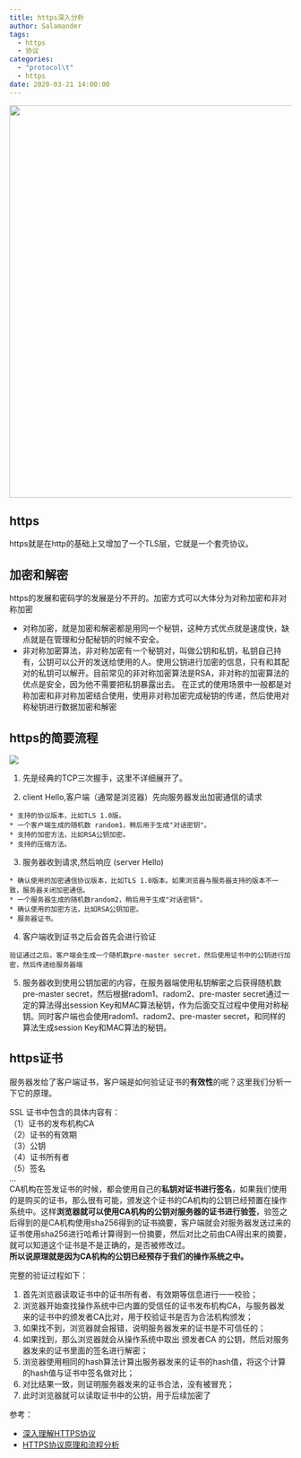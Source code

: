 ```yaml
---
title: https深入分析
author: Salamander
tags:
  - https
  - 协议
categories:
  - "protocol\t"
  - https
date: 2020-03-21 14:00:00
---
```

<img src="/images/https-click.png" width="700px" >

## https
https就是在http的基础上又增加了一个TLS层，它就是一个套壳协议。  

<!-- more -->



## 加密和解密
https的发展和密码学的发展是分不开的。加密方式可以大体分为对称加密和非对称加密  

* 对称加密，就是加密和解密都是用同一个秘钥，这种方式优点就是速度快，缺点就是在管理和分配秘钥的时候不安全。
* 非对称加密算法，非对称加密有一个秘钥对，叫做公钥和私钥，私钥自己持有，公钥可以公开的发送给使用的人。使用公钥进行加密的信息，只有和其配对的私钥可以解开。目前常见的非对称加密算法是RSA，非对称的加密算法的优点是安全，因为他不需要把私钥暴露出去。 在正式的使用场景中一般都是对称加密和非对称加密结合使用，使用非对称加密完成秘钥的传递，然后使用对称秘钥进行数据加密和解密

## https的简要流程
![](https://s1.ax1x.com/2020/03/26/GpEtjs.png) 
1. 先是经典的TCP三次握手，这里不详细展开了。

2. client Hello,客户端（通常是浏览器）先向服务器发出加密通信的请求
```
* 支持的协议版本，比如TLS 1.0版。
* 一个客户端生成的随机数 random1，稍后用于生成"对话密钥"。
* 支持的加密方法，比如RSA公钥加密。
* 支持的压缩方法。
```

3. 服务器收到请求,然后响应 (server Hello)
```
* 确认使用的加密通信协议版本，比如TLS 1.0版本。如果浏览器与服务器支持的版本不一致，服务器关闭加密通信。
* 一个服务器生成的随机数random2，稍后用于生成"对话密钥"。
* 确认使用的加密方法，比如RSA公钥加密。
* 服务器证书。
```

4. 客户端收到证书之后会首先会进行验证
```
验证通过之后，客户端会生成一个随机数pre-master secret，然后使用证书中的公钥进行加密，然后传递给服务器端
```  

5. 服务器收到使用公钥加密的内容，在服务器端使用私钥解密之后获得随机数pre-master secret，然后根据radom1、radom2、pre-master secret通过一定的算法得出session Key和MAC算法秘钥，作为后面交互过程中使用对称秘钥。同时客户端也会使用radom1、radom2、pre-master secret，和同样的算法生成session Key和MAC算法的秘钥。  


## https证书
服务器发给了客户端证书，客户端是如何验证证书的**有效性**的呢？这里我们分析一下它的原理。  

SSL 证书中包含的具体内容有：  
（1）证书的发布机构CA  
（2）证书的有效期  
（3）公钥  
（4）证书所有者  
（5）签名  
...   
CA机构在签发证书的时候，都会使用自己的**私钥对证书进行签名**，如果我们使用的是购买的证书，那么很有可能，颁发这个证书的CA机构的公钥已经预置在操作系统中。这样**浏览器就可以使用CA机构的公钥对服务器的证书进行验签**，验签之后得到的是CA机构使用sha256得到的证书摘要，客户端就会对服务器发送过来的证书使用sha256进行哈希计算得到一份摘要，然后对比之前由CA得出来的摘要，就可以知道这个证书是不是正确的，是否被修改过。  
**所以说原理就是因为CA机构的公钥已经预存于我们的操作系统之中。**  

完整的验证过程如下：   
 1. 首先浏览器读取证书中的证书所有者、有效期等信息进行一一校验；
 2. 浏览器开始查找操作系统中已内置的受信任的证书发布机构CA，与服务器发来的证书中的颁发者CA比对，用于校验证书是否为合法机构颁发；
 3. 如果找不到，浏览器就会报错，说明服务器发来的证书是不可信任的；
 4. 如果找到，那么浏览器就会从操作系统中取出 颁发者CA 的公钥，然后对服务器发来的证书里面的签名进行解密；
 5. 浏览器使用相同的hash算法计算出服务器发来的证书的hash值，将这个计算的hash值与证书中签名做对比；
 6. 对比结果一致，则证明服务器发来的证书合法，没有被冒充；
 7. 此时浏览器就可以读取证书中的公钥，用于后续加密了




 参考：
 * [深入理解HTTPS协议](https://juejin.im/post/5a2fbe1b51882507ae25f991)
 * [HTTPS协议原理和流程分析](https://cloud.tencent.com/developer/article/1425339)